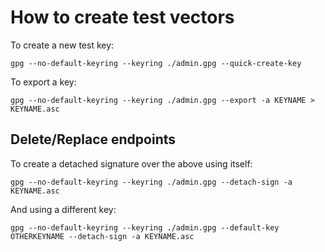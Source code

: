 How to create test vectors
==========================

To create a new test key:

```
gpg --no-default-keyring --keyring ./admin.gpg --quick-create-key
```

To export a key:

```
gpg --no-default-keyring --keyring ./admin.gpg --export -a KEYNAME > KEYNAME.asc
```

Delete/Replace endpoints
------------------------

To create a detached signature over the above using itself:

```
gpg --no-default-keyring --keyring ./admin.gpg --detach-sign -a KEYNAME.asc
```

And using a different key:

```
gpg --no-default-keyring --keyring ./admin.gpg --default-key OTHERKEYNAME --detach-sign -a KEYNAME.asc
```

